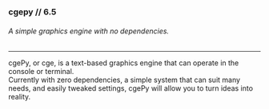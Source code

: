 ### cgepy // 6.5
###### A simple graphics engine with no dependencies.
***
cgePy, or cge, is a text-based graphics engine that can operate in the console or terminal.\
Currently with zero dependencies, a simple system that can suit many needs, and easily tweaked settings, cgePy will allow you to turn ideas into reality.
